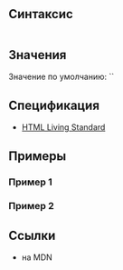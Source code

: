 #

## Синтаксис

```

```

## Значения

Значение по умолчанию: ``

## Спецификация

- [HTML Living Standard]()

## Примеры

### Пример 1

### Пример 2

## Ссылки

- []() на MDN
